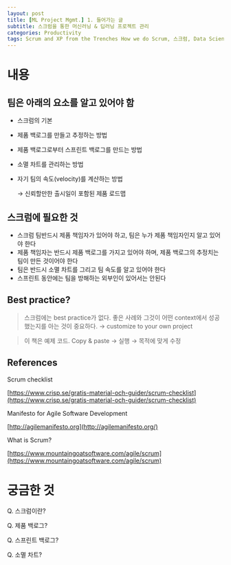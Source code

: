 ```yaml
---
layout: post
title: [ML Project Mgmt.] 1. 들어가는 글
subtitle: 스크럼을 통한 머신러닝 & 딥러닝 프로젝트 관리
categories: Productivity
tags: Scrum and XP from the Trenches How we do Scrum, 스크럼, Data Science, Project Management
---
```


# 내용

## 팀은 아래의 요소를 알고 있어야 함

- 스크럼의 기본
- 제품 백로그를 만들고 추정하는 방법
- 제품 백로그로부터 스프린트 백로그를 만드는 방법
- 소멸 차트를 관리하는 방법
- 자기 팀의 속도(velocity)를 계산하는 방법

     → 신뢰할만한 출시일이 포함된 제품 로드맵

## 스크럼에 필요한 것

- 스크럼 팀반드시 제품 책임자가 있어야 하고, 팀은 누가 제품 책임자인지 알고 있어야 한다
- 제품 책임자는 반드시 제품 백로그를 가지고 있어야 하며, 제품 백로그의 추정치는 팀이 만든 것이어야 한다
- 팀은 반드시 소멸 차트를 그리고 팀 속도를 알고 있어야 한다
- 스프린트 동안에는 팀을 방해하는 외부인이 있어서는 안된다

## Best practice?

> 스크럼에는 best practice가 없다. 좋은 사례와 그것이 어떤 context에서 성공했는지를 아는 것이 중요하다. → customize to your own project

> 이 책은 예제 코드. Copy & paste → 실행 → 목적에 맞게 수정

## References

Scrum checklist

[https://www.crisp.se/gratis-material-och-guider/scrum-checklist](https://www.crisp.se/gratis-material-och-guider/scrum-checklist)

Manifesto for Agile Software Development

[http://agilemanifesto.org](http://agilemanifesto.org/)

What is Scrum?

[https://www.mountaingoatsoftware.com/agile/scrum](https://www.mountaingoatsoftware.com/agile/scrum)

# 궁금한 것

Q. 스크럼이란?

Q. 제품 백로그?

Q. 스프린트 백로그?

Q. 소멸 차트?
